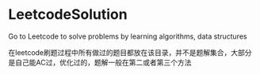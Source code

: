 # LeetcodeSolution
Go to Leetcode to solve problems by learning algorithms, data structures


在leetcode刷题过程中所有做过的题目都放在该目录，并不是题解集合，大部分是自己能AC过，优化过的，题解一般在第二或者第三个方法
